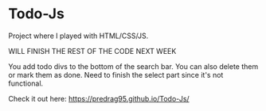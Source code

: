 # Todo-Js

Project where I played with HTML/CSS/JS. 

WILL FINISH THE REST OF THE CODE NEXT WEEK

You add todo divs to the bottom of the search bar. You can also delete them or mark them as done. Need to finish the select part since it's not functional.

 
Check it out here: https://predrag95.github.io/Todo-Js/ 
  
